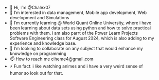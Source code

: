- 👋 Hi, I’m @Chalex07
- 👀 I’m interested in data management, Mobile app development, Web development and Simulations
- 🌱 I’m currently learning @ World Quant Online University, where i have been learning about data sets using python and how to solve practical problems with them. i am also parrt of the Power Learn Projects Software Engineering class for August 2024, which is also adding to my experience and knowledge base.
- 💞️ I’m looking to collaborate on any subject that would enhance my knowledge on programming
- 📫 How to reach me ciheme4@gmail.com
- ⚡ Fun fact: i like watching animes and i have a very weird sense of humor so look out for that.

<!---
Chalex07/Chalex07 is a ✨ special ✨ repository because its `README.md` (this file) appears on your GitHub profile.
You can click the Preview link to take a look at your changes.
--->
